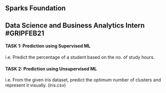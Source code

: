 ## Sparks Foundation

## Data Science and Business Analytics Intern #GRIPFEB21

#### TASK 1: Prediction using Supervised ML 
i.e. Predict the percentage of a student based on the no. of study hours.

#### TASK 2: Prediction using Unsupervised ML 
i.e. From the given iris dataset, predict the optimum number of clusters and represent it visually. (iris.csv)
